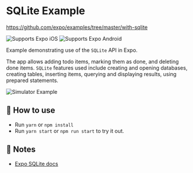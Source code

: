 # SQLite Example

https://github.com/expo/examples/tree/master/with-sqlite

<p>
  <!-- iOS -->
  <img alt="Supports Expo iOS" longdesc="Supports Expo iOS" src="https://img.shields.io/badge/iOS-4630EB.svg?style=flat-square&logo=APPLE&labelColor=999999&logoColor=fff" />
  <!-- Android -->
  <img alt="Supports Expo Android" longdesc="Supports Expo Android" src="https://img.shields.io/badge/Android-4630EB.svg?style=flat-square&logo=ANDROID&labelColor=A4C639&logoColor=fff" />
</p>

Example demonstrating use of the `SQLite` API in Expo.

The app allows adding todo items, marking them as done, and deleting done items.
`SQLite` features used include creating and opening databases, creating tables,
inserting items, querying and displaying results, using prepared statements.

![Simulator Example](https://i.imgur.com/CDrXKzV.png)

## 🚀 How to use

- Run `yarn` or `npm install`
- Run `yarn start` or `npm run start` to try it out.

## 📝 Notes

- [Expo SQLite docs](https://docs.expo.dev/versions/latest/sdk/sqlite/)

